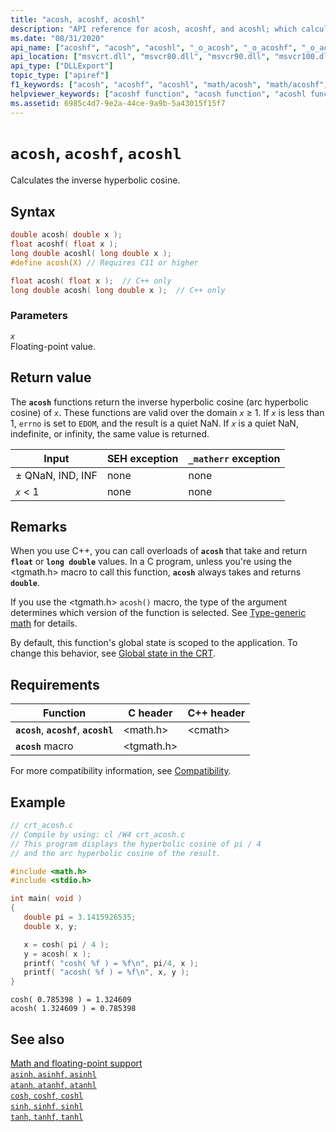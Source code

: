 ```yaml
---
title: "acosh, acoshf, acoshl"
description: "API reference for acosh, acoshf, and acoshl; which calculate the inverse hyperbolic cosine of a floating-point value."
ms.date: "08/31/2020"
api_name: ["acoshf", "acosh", "acoshl", "_o_acosh", "_o_acoshf", "_o_acoshl"]
api_location: ["msvcrt.dll", "msvcr80.dll", "msvcr90.dll", "msvcr100.dll", "msvcr100_clr0400.dll", "msvcr110.dll", "msvcr110_clr0400.dll", "msvcr120.dll", "msvcr120_clr0400.dll", "ucrtbase.dll", "api-ms-win-crt-math-l1-1-0.dll"]
api_type: ["DLLExport"]
topic_type: ["apiref"]
f1_keywords: ["acosh", "acoshf", "acoshl", "math/acosh", "math/acoshf", "math/acoshl"]
helpviewer_keywords: ["acoshf function", "acosh function", "acoshl function"]
ms.assetid: 6985c4d7-9e2a-44ce-9a9b-5a43015f15f7
---
```

# `acosh`, `acoshf`, `acoshl`

Calculates the inverse hyperbolic cosine.

## Syntax

```C
double acosh( double x );
float acoshf( float x );
long double acoshl( long double x );
#define acosh(X) // Requires C11 or higher

float acosh( float x );  // C++ only
long double acosh( long double x );  // C++ only
```

### Parameters

*`x`*\
Floating-point value.

## Return value

The **`acosh`** functions return the inverse hyperbolic cosine (arc hyperbolic cosine) of *`x`*. These functions are valid over the domain *`x`* ≥ 1. If *`x`* is less than 1, `errno` is set to `EDOM`, and the result is a quiet NaN. If *`x`* is a quiet NaN, indefinite, or infinity, the same value is returned.

| Input | SEH exception | `_matherr` exception |
|---|---|---|
| ± QNaN, IND, INF | none | none |
| *`x`* < 1 | none | none |

## Remarks

When you use C++, you can call overloads of **`acosh`** that take and return **`float`** or **`long double`** values. In a C program, unless you're using the \<tgmath.h> macro to call this function, **`acosh`** always takes and returns **`double`**.

If you use the \<tgmath.h> `acosh()` macro, the type of the argument determines which version of the function is selected. See [Type-generic math](../tgmath.md) for details.

By default, this function's global state is scoped to the application. To change this behavior, see [Global state in the CRT](../global-state.md).

## Requirements

| Function | C header | C++ header |
|---|---|---|
| **`acosh`**, **`acoshf`**, **`acoshl`** | \<math.h> | \<cmath> |
| **`acosh`** macro | \<tgmath.h> |  |

For more compatibility information, see [Compatibility](../compatibility.md).

## Example

```C
// crt_acosh.c
// Compile by using: cl /W4 crt_acosh.c
// This program displays the hyperbolic cosine of pi / 4
// and the arc hyperbolic cosine of the result.

#include <math.h>
#include <stdio.h>

int main( void )
{
   double pi = 3.1415926535;
   double x, y;

   x = cosh( pi / 4 );
   y = acosh( x );
   printf( "cosh( %f ) = %f\n", pi/4, x );
   printf( "acosh( %f ) = %f\n", x, y );
}
```

```Output
cosh( 0.785398 ) = 1.324609
acosh( 1.324609 ) = 0.785398
```

## See also

[Math and floating-point support](../floating-point-support.md)\
[`asinh`, `asinhf`, `asinhl`](asinh-asinhf-asinhl.md)\
[`atanh`, `atanhf`, `atanhl`](atanh-atanhf-atanhl.md)\
[`cosh`, `coshf`, `coshl`](cosh-coshf-coshl.md)\
[`sinh`, `sinhf`, `sinhl`](sinh-sinhf-sinhl.md)\
[`tanh`, `tanhf`, `tanhl`](tanh-tanhf-tanhl.md)
